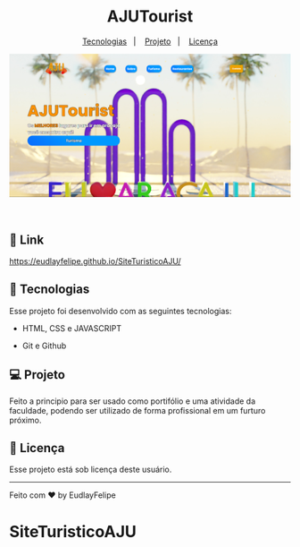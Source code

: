 <h1 align="center">AJUTourist</h1>



<p align="center">
  <a href="#-tecnologias">Tecnologias</a>&nbsp;&nbsp;&nbsp;|&nbsp;&nbsp;&nbsp;
  <a href="#-projeto">Projeto</a>&nbsp;&nbsp;&nbsp;|&nbsp;&nbsp;&nbsp;
  <a href="#memo-licença">Licença</a>
</p>

<p align="center">
  <img alt="License" src="./assets/Poster/Home.PNG">
</p>

<br>

## 🔗 Link

https://eudlayfelipe.github.io/SiteTuristicoAJU/

## 🚀 Tecnologias

Esse projeto foi desenvolvido com as seguintes tecnologias:

- HTML, CSS e JAVASCRIPT

- Git e Github


## 💻 Projeto

Feito a principio para ser usado como portifólio e uma atividade da faculdade, podendo ser utilizado de forma profissional em um furturo próximo.


## :memo: Licença

Esse projeto está sob licença deste usuário.

---

Feito com ♥ by EudlayFelipe
# SiteTuristicoAJU
